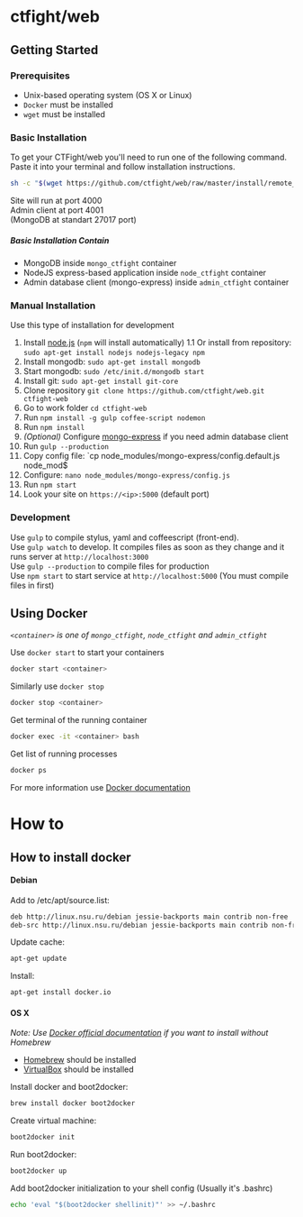 # ctfight/web

## Getting Started
### Prerequisites
* Unix-based operating system (OS X or Linux)
* `Docker` must be installed
* `wget` must be installed

### Basic Installation
To get your CTFight/web you'll need to run one of the following command.
Paste it into your terminal and follow installation instructions.

```bash
sh -c "$(wget https://github.com/ctfight/web/raw/master/install/remote_install.sh -O -)"
```

Site will run at port 4000  
Admin client at port 4001  
(MongoDB at standart 27017 port)  

##### Basic Installation Contain
* MongoDB inside `mongo_ctfight` container
* NodeJS express-based application inside `node_ctfight` container
* Admin database client (mongo-express) inside `admin_ctfight` container

### Manual Installation
Use this type of installation for development

1. Install [node.js](https://nodejs.org) (`npm` will install automatically)
1.1 Or install from repository: `sudo apt-get install nodejs nodejs-legacy npm`
2. Install mongodb: `sudo apt-get install mongodb`
3. Start mongodb: `sudo /etc/init.d/mongodb start`
4. Install git: `sudo apt-get install git-core`
5. Clone repository `git clone https://github.com/ctfight/web.git ctfight-web`
6. Go to work folder `cd ctfight-web`
7. Run `npm install -g gulp coffee-script nodemon`
8. Run `npm install`
9. _(Optional)_ Configure [mongo-express](https://github.com/andzdroid/mongo-express) if you need admin database client
10. Run `gulp --production`
11. Copy config file: `cp node_modules/mongo-express/config.default.js node_mod$
12. Configure: `nano node_modules/mongo-express/config.js`
13. Run `npm start`
14. Look your site on `https://<ip>:5000` (default port)

### Development
Use `gulp` to compile stylus, yaml and coffeescript (front-end).  
Use `gulp watch` to develop. It compiles files as soon as they change and it runs server at `http://localhost:3000`  
Use `gulp --production` to compile files for production  
Use `npm start` to start service at `http://localhost:5000` (You must compile files in first)

## Using Docker
_`<container>` is one of `mongo_ctfight`, `node_ctfight` and `admin_ctfight`_

Use `docker start` to start your containers
```bash
docker start <container>
```

Similarly use `docker stop`
```bash
docker stop <container>
```

Get terminal of the running container
```bash
docker exec -it <container> bash
```

Get list of running processes
```bash
docker ps
```

For more information use [Docker documentation](https://docs.docker.com)

# How to

## How to install docker

#### Debian
Add to /etc/apt/source.list:

```bash
deb http://linux.nsu.ru/debian jessie-backports main contrib non-free
deb-src http://linux.nsu.ru/debian jessie-backports main contrib non-free
```

Update cache:

```bash
apt-get update
```

Install:

```bash
apt-get install docker.io
```


#### OS X
_Note: Use [Docker official documentation](https://docs.docker.com/installation/mac/) if you want to install without Homebrew_
* [Homebrew](http://brew.sh) should be installed
* [VirtualBox](http://virtualbox.org) should be installed


Install docker and boot2docker:
```bash
brew install docker boot2docker
```

Create virtual machine:
```bash
boot2docker init
```

Run boot2docker:
```bash
boot2docker up
```

Add boot2docker initialization to your shell config (Usually it's .bashrc)
```bash
echo 'eval "$(boot2docker shellinit)"' >> ~/.bashrc
```
